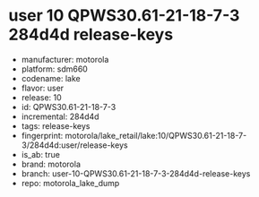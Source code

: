 # user 10 QPWS30.61-21-18-7-3 284d4d release-keys
- manufacturer: motorola
- platform: sdm660
- codename: lake
- flavor: user
- release: 10
- id: QPWS30.61-21-18-7-3
- incremental: 284d4d
- tags: release-keys
- fingerprint: motorola/lake_retail/lake:10/QPWS30.61-21-18-7-3/284d4d:user/release-keys
- is_ab: true
- brand: motorola
- branch: user-10-QPWS30.61-21-18-7-3-284d4d-release-keys
- repo: motorola_lake_dump
